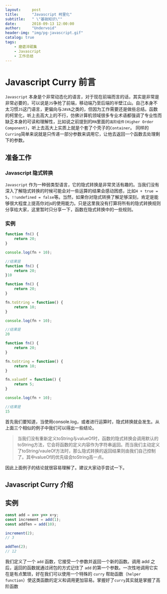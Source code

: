 ```yaml
---
layout:     post
title:      "Javascript 柯里化"
subtitle:   " \"基础知识\""
date:       2018-09-13 12:00:00
author:     "Undervoid"
header-img: "img/pg-javascript.gif"
catalog: true
tags:
    - 磨砻淬砺集
    - Javascript
    - 工作总结
---
```



# Javascript Curry 前言
`Javascript` 本身是个非常动态化的语言，对于现在前端而言的话，其实是非常是非常必要的，可以说是`JS`争抢了前端，移动端乃至后端的半壁江山。自己本身不太习惯`JS`这门语言，更偏向与`JAVA`之类的，但因为工作需要还是做些总结。函数的柯里化，听上去高大上的不行，仿佛计算机领域很多专业术语都强调了专业性而缺乏本身的可读和理解性，比如说之前提到的`RN`里面的`高阶组件(Higher Order Component)`，听上去高大上实质上就是个套了个壳子的`Container`。 同样的 `Curring`简单来说就是只传递一部分参数来调用它，让他去返回一个函数去处理剩下的参数。

## 准备工作

### Javascript 隐式转换
`Javascript` 作为一种弱类型语言，它的隐式转换是非常灵活有趣的。当我们没有深入了解隐式转换的时候可能会对一些运算的结果会感动困惑，比如`4 + true = 5`，`!!undefined = false`等。当然，如果你对隐式转换了解足够深刻，肯定是能够很大程度上提高你对js的使用能力。只是这里我没有打算将所有的隐式转换规则分享给大家，这里暂时只分享一下，函数在隐式转换中的一些规则。

### 实例

```javascript
function fn() {
    return 20;
}

console.log(fn + 10); 

//结果是
function fn() {
    return 20;
}10
```

```javascript
function fn() {
    return 20;
}

fn.toString = function() {
    return 10;
}

console.log(fn + 10);

//结果是
20
```

```javascript
function fn() {
    return 20;
}

fn.toString = function() {
    return 10;
}

fn.valueOf = function() {
    return 5;
}

console.log(fn + 10);

//结果是
15
```
首先我们要知道，当使用console.log，或者进行运算时，隐式转换就会发生。从上面三个相似的例子中我们可以得出一些结论。

>当我们没有重新定义toString与valueOf时，函数的隐式转换会调用默认的toString方法，它会将函数的定义内容作为字符串返回。而当我们主动定义了toString/vauleOf方法时，那么隐式转换的返回结果则由我们自己控制了。其中valueOf的优先级会toString高一点。

因此上面例子的结论就很容易理解了。建议大家动手尝试一下。

## Javascript Curry 介绍

## 实例

```javascript
const add = x=> y=> x+y;
const increment = add(1);
const addTen = add(10);

increment(2);
// 3

addTen(2);
// 12
```
我们定义了一个 `add` 函数，它接受一个参数并返回一个新的函数。调用 add 之后，返回的函数就通过闭包的方式记住了 `add` 的第一个参数。一次性地调用它实在是有点繁琐，好在我们可以使用一个特殊的 `curry` 帮助函数（`helper function`）使这类函数的定义和调用更加容易。掌握好了`curry`其实就是掌握了高阶函数




